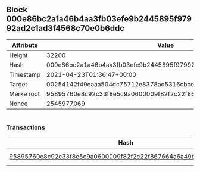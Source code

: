 ## Block 000e86bc2a1a46b4aa3fb03efe9b2445895f97992ad2c1ad3f4568c70e0b6ddc

Attribute | Value
--- | ---
Height | 32200
Hash | 000e86bc2a1a46b4aa3fb03efe9b2445895f97992ad2c1ad3f4568c70e0b6ddc
Timestamp | 2021-04-23T01:36:47+00:00
Target | 00254142f49eaaa504dc75712e8378ad5316cbcead634704b3734b6271167cc4
Merke root | 95895760e8c92c33f8e5c9a0600009f82f2c22f867664a6a49b9c19030d4a55f
Nonce | 2545977069

```

```

### Transactions

Hash | Amount
--- | ---
[95895760e8c92c33f8e5c9a0600009f82f2c22f867664a6a49b9c19030d4a55f](95895760e8c92c33f8e5c9a0600009f82f2c22f867664a6a49b9c19030d4a55f.md) | 10.00000000 SKEPTI 
